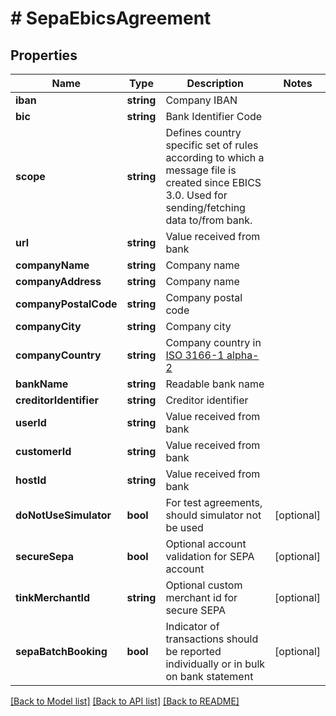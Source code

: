 # # SepaEbicsAgreement

## Properties

Name | Type | Description | Notes
------------ | ------------- | ------------- | -------------
**iban** | **string** | Company IBAN |
**bic** | **string** | Bank Identifier Code |
**scope** | **string** | Defines country specific set of rules according to which a message file is created since EBICS 3.0. Used for sending/fetching data to/from bank. |
**url** | **string** | Value received from bank |
**companyName** | **string** | Company name |
**companyAddress** | **string** | Company name |
**companyPostalCode** | **string** | Company postal code |
**companyCity** | **string** | Company city |
**companyCountry** | **string** | Company country in [ISO 3166-1 alpha-2](http://en.wikipedia.org/wiki/ISO_3166-1_alpha-2) |
**bankName** | **string** | Readable bank name |
**creditorIdentifier** | **string** | Creditor identifier |
**userId** | **string** | Value received from bank |
**customerId** | **string** | Value received from bank |
**hostId** | **string** | Value received from bank |
**doNotUseSimulator** | **bool** | For test agreements, should simulator not be used | [optional]
**secureSepa** | **bool** | Optional account validation for SEPA account | [optional]
**tinkMerchantId** | **string** | Optional custom merchant id for secure SEPA | [optional]
**sepaBatchBooking** | **bool** | Indicator of transactions should be reported individually or in bulk on bank statement | [optional]

[[Back to Model list]](../../README.md#models) [[Back to API list]](../../README.md#endpoints) [[Back to README]](../../README.md)
